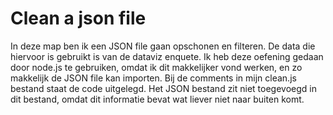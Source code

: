 # Clean a json file
In deze map ben ik een JSON file gaan opschonen en filteren. De data die hiervoor is gebruikt is van de dataviz enquete. Ik heb deze oefening gedaan door node.js te gebruiken, omdat ik dit makkelijker vond werken, en zo makkelijk de JSON file kan importen. Bij de comments in mijn clean.js bestand staat de code uitgelegd. Het JSON bestand zit niet toegevoegd in dit bestand, omdat dit informatie bevat wat liever niet naar buiten komt.